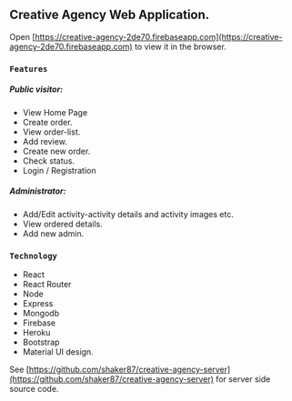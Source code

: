 
## Creative Agency Web Application.

Open [https://creative-agency-2de70.firebaseapp.com](https://creative-agency-2de70.firebaseapp.com) to view it in the browser.


### `Features`

##### Public visitor:
-	View Home Page
- Create order.
- View order-list.
- Add review.
- Create new order.
- Check status.
-	Login / Registration 

##### Administrator:
-	Add/Edit activity-activity details and activity images etc.
-	View ordered details.
- Add new admin.

### `Technology` 
- React
- React Router
- Node
- Express
- Mongodb
- Firebase
- Heroku
- Bootstrap
- Material UI design.


See [https://github.com/shaker87/creative-agency-server](https://github.com/shaker87/creative-agency-server) for server side source code.

